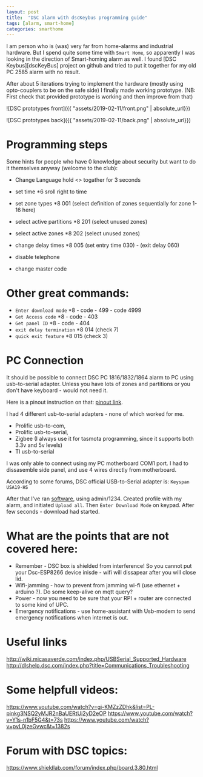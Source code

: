 ```yaml
---
layout: post
title:  "DSC alarm with dscKeybus programming guide"
tags: [alarm, smart-home]
categories: smarthome
---
```


I am person who is (was) very far from home-alarms and industrial hardware. 
But I spend quite some time with `Smart Home`, so apparently I was looking in the direction of Smart-homing alarm as well. I found [DSC Keybus][dscKeyBus] project on github and tried to put it together for my old PC 2585 alarm with no result.

After about 5 iterations trying to implement the hardware (mostly using opto-couplers to be on the safe side) I finally made working prototype. (NB: First check that provided prototype is working and then improve from that)

![DSC prototypes front]({{ "assets/2019-02-11/front.png" | absolute_url}})

![DSC prototypes back]({{ "assets/2019-02-11/back.png" | absolute_url}})


# Programming steps
Some hints for people who have 0 knowledge about security but want to do it themselves anyway (welcome to the club):

* Change Language          hold <> togather for 3 seconds 
* set time                 *6 <access> sroll right to time
* set zone types           *8 <master> 001 (select definition of zones sequentially for zone 1-16 here)
* select active partitions *8 <master> 201 (select unused zones)
* select active zones      *8 <master> 202 (select unused zones)
* change delay times       *8 <master> 005 (set entry time 030) - (exit delay 060)

* disable telephone
* change master code 


# Other great commands:
* `Enter download mode`    *8 - code - 499 - code 4999
* `Get Access code`        *8 - code - 403
* `Get panel ID`           *8 - code - 404
* `exit delay termination` *8 <mater> 014 (check 7)
* `quick exit feature`     *8 <master> 015 (check 3)

# PC Connection
It should be possible to connect DSC PC 1816/1832/1864 alarm to PC using usb-to-serial adapter. 
Unless you have lots of zones and partitions or you don't have keyboard - would not need it.

Here is a pinout instruction on that: [pinout link][pinout]. 

I had 4 different usb-to-serial adapters - none of which worked for me. 
* Prolific usb-to-com, 
* Prolific usb-to-serial,
* Zigbee (I always use it for tasmota programming, since it supports both 3.3v and 5v levels)
* TI usb-to-serial

I was only able to connect using my PC motherboard COM1 port. I had to dissasemble side panel, and use 4 wires directly from motherboard. 

According to some forums, DSC official USB-to-Serial adapter is: `Keyspan USA19-HS`

After that I've ran  [software][software], using admin/1234. Created profile with my alarm, and initiated `Upload all`. Then `Enter Download Mode` on keypad. After few seconds - download had started.

# What are the points that are not covered here:
* Remember - DSC box is shielded from interference! So you cannot put your Dsc-ESP8266 device inisde - wifi will dissapear after you will close lid.
* Wifi-jamming - how to prevent from jamming wi-fi (use ethernet + arduino ?). Do some keep-alive on mqtt query?
* Power - now you need to be sure that your RPI + router are connected to some kind of UPC. 
* Emergency notifications - use home-assistant with Usb-modem to send emergency notifications when internet is out.


# Useful links
http://wiki.micasaverde.com/index.php/USBSerial_Supported_Hardware
http://dlshelp.dsc.com/index.php?title=Communications_Troubleshooting

# Some helpfull videos:
https://www.youtube.com/watch?v=gj-KMZzZDhk&list=PL-pinkg3NSQ2yMJR2nBaUERtUi2yD2eOP
https://www.youtube.com/watch?v=Y1s-n1bF5G4&t=73s
https://www.youtube.com/watch?v=pvL0jzeGvwc&t=1382s

# Forum with DSC topics:
https://www.shieldlab.com/forum/index.php/board,3.80.html

[pinout]: http://pinouts.ru/visual/gen/dsc_pclink_conn.jpg
[software]: https://www.kelcom.cz/ke-stazeni/ezs/dls-5/



